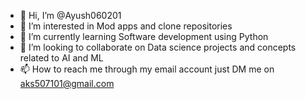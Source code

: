 - 👋 Hi, I’m @Ayush060201
- 👀 I’m interested in Mod apps and clone repositories
- 🌱 I’m currently learning Software development using Python 
- 💞️ I’m looking to collaborate on Data science projects and concepts related to AI and ML
- 📫 How to reach me through my email account just DM me on aks507101@gmail.com

<!---
Ayush060201/Ayush060201 is a ✨ special ✨ repository because its `README.md` (this file) appears on your GitHub profile.
You can click the Preview link to take a look at your changes.
--->
